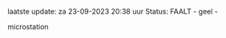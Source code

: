 laatste update: 
za 23-09-2023 20:38   uur 
Status: FAALT - geel - 
<div class="service Y">microstation</div>